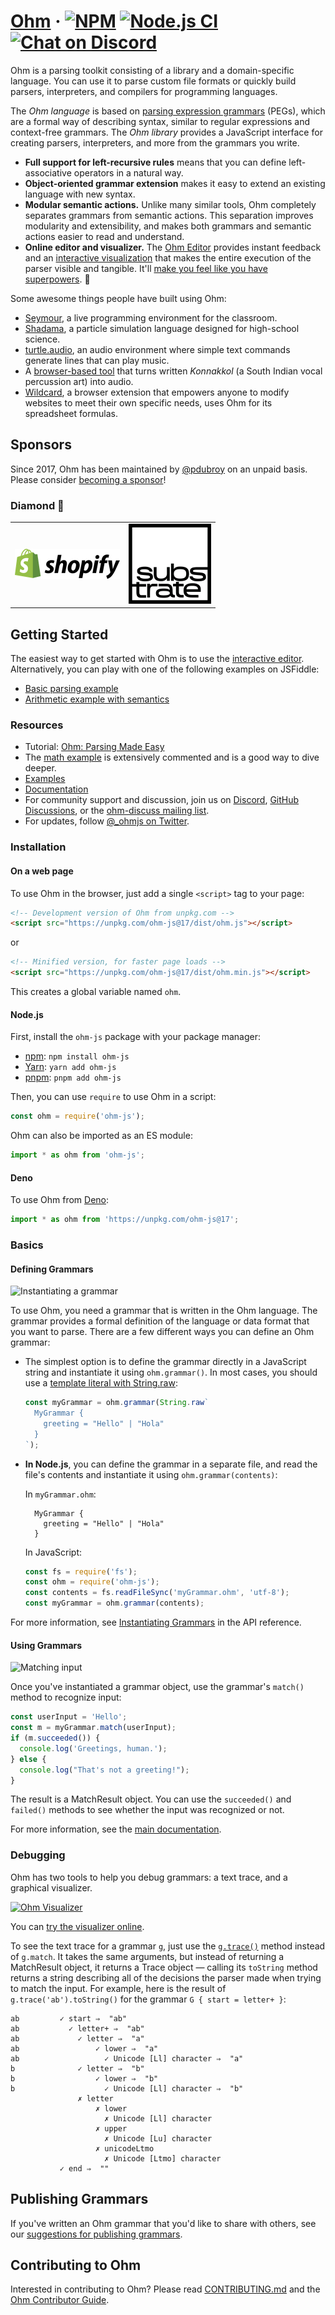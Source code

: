 # [Ohm](https://ohmjs.org/) &middot; [![NPM](https://img.shields.io/npm/v/ohm-js.svg)](https://www.npmjs.com/package/ohm-js) [![Node.js CI](https://github.com/ohmjs/ohm/actions/workflows/node.js.yml/badge.svg)](https://github.com/ohmjs/ohm/actions/workflows/node.js.yml) [![Chat on Discord](https://img.shields.io/badge/chat-on%20discord-7289da.svg?sanitize=true)](https://discord.gg/KwxY5gegRQ)

Ohm is a parsing toolkit consisting of a library and a domain-specific language. You can use it to parse custom file formats or quickly build parsers, interpreters, and compilers for programming languages.

The _Ohm language_ is based on [parsing expression grammars](http://en.wikipedia.org/wiki/Parsing_expression_grammar)
(PEGs), which are a formal way of describing syntax, similar to regular expressions and context-free
grammars. The _Ohm library_ provides a JavaScript interface for creating parsers, interpreters, and
more from the grammars you write.

- **Full support for left-recursive rules** means that you can define left-associative operators in a natural way.
- **Object-oriented grammar extension** makes it easy to extend an existing language with new syntax.
- **Modular semantic actions.** Unlike many similar tools, Ohm completely
  separates grammars from semantic actions. This separation improves modularity and extensibility, and makes both grammars and semantic actions easier to read and understand.
- **Online editor and visualizer.** The [Ohm Editor](https://ohmjs.org/editor/) provides instant feedback and an [interactive visualization](https://dubroy.com/blog/visualizing-packrat-parsing/) that makes the entire execution of the parser visible and tangible. It'll [make you feel like you have superpowers](https://twitter.com/kylestetz/status/1349770893120172036). 💪

Some awesome things people have built using Ohm:

- [Seymour](https://harc.github.io/seymour-live2017/), a live programming environment for the classroom.
- [Shadama](https://tinlizzie.org/~ohshima/shadama2/live2017/), a particle simulation language designed for high-school science.
- [turtle.audio](http://turtle.audio/), an audio environment where simple text commands generate lines that can play music.
- A [browser-based tool](https://www.arthurcarabott.com/konnakkol/) that turns written _Konnakkol_ (a South Indian vocal percussion art) into audio.
- [Wildcard](https://www.geoffreylitt.com/wildcard/), a browser extension that empowers anyone to modify websites to meet their own specific needs, uses Ohm for its spreadsheet formulas.

## Sponsors

Since 2017, Ohm has been maintained by [@pdubroy](https://github.com/pdubroy) on an unpaid basis. Please consider [becoming a sponsor](http://github.com/sponsors/pdubroy/)!

### Diamond 💎

<table>
  <tr>
    <td><a href="https://shopify.com"><img alt="Shopify" src="./doc/images/shopify-logo.png" height="48"></a></td>
    <td><a href="https://projectsubstrate.org"><img alt="Project Substrate" src="./doc/images/substrate-logo.png" height="128"></a></td>
  </tr>
</table>

## Getting Started

The easiest way to get started with Ohm is to use the [interactive editor](https://ohmjs.org/editor/). Alternatively, you can play with one of the following examples on JSFiddle:

- [Basic parsing example](https://jsfiddle.net/pdubroy/p3b1v2xb/)
- [Arithmetic example with semantics](https://jsfiddle.net/pdubroy/15k63qae/)

### Resources

- Tutorial: [Ohm: Parsing Made Easy](https://nextjournal.com/dubroy/ohm-parsing-made-easy)
- The [math example](https://github.com/ohmjs/ohm/tree/main/examples/math/index.html) is extensively commented and is a good way to dive deeper.
- [Examples](https://github.com/ohmjs/ohm/tree/main/examples/)
- [Documentation](doc/README.md)
- For community support and discussion, join us on [Discord](https://discord.gg/KwxY5gegRQ), [GitHub Discussions](https://github.com/ohmjs/ohm/discussions), or the [ohm-discuss mailing list](https://groups.google.com/u/0/g/ohm-discuss).
- For updates, follow [@\_ohmjs on Twitter](https://twitter.com/_ohmjs).

### Installation

#### On a web page

To use Ohm in the browser, just add a single `<script>` tag to your page:

```html
<!-- Development version of Ohm from unpkg.com -->
<script src="https://unpkg.com/ohm-js@17/dist/ohm.js"></script>
```

or

```html
<!-- Minified version, for faster page loads -->
<script src="https://unpkg.com/ohm-js@17/dist/ohm.min.js"></script>
```

This creates a global variable named `ohm`.

#### Node.js

First, install the `ohm-js` package with your package manager:

- [npm](http://npmjs.org): `npm install ohm-js`
- [Yarn](https://yarnpkg.com/): `yarn add ohm-js`
- [pnpm](https://pnpm.io/): `pnpm add ohm-js`

Then, you can use `require` to use Ohm in a script:

<!-- @markscript
  markscript.transformNextBlock(s => s.replace('const ', 'var '));
-->

```js
const ohm = require('ohm-js');
```

Ohm can also be imported as an ES module:

```js
import * as ohm from 'ohm-js';
```

#### Deno

To use Ohm from [Deno](https://deno.land/):

```js
import * as ohm from 'https://unpkg.com/ohm-js@17';
```

### Basics

#### Defining Grammars

![Instantiating a grammar](https://ohmjs.org/img/docs/instantiating-grammars.png)

To use Ohm, you need a grammar that is written in the Ohm language. The grammar provides a formal
definition of the language or data format that you want to parse. There are a few different ways
you can define an Ohm grammar:

- The simplest option is to define the grammar directly in a JavaScript string and instantiate it
  using `ohm.grammar()`. In most cases, you should use a [template literal with String.raw](https://developer.mozilla.org/en-US/docs/Web/JavaScript/Reference/Global_Objects/String/raw):

  ```js
  const myGrammar = ohm.grammar(String.raw`
    MyGrammar {
      greeting = "Hello" | "Hola"
    }
  `);
  ```

- **In Node.js**, you can define the grammar in a separate file, and read the file's contents and instantiate it using `ohm.grammar(contents)`:

  In `myGrammar.ohm`:

        MyGrammar {
          greeting = "Hello" | "Hola"
        }

  In JavaScript:

  ```js
  const fs = require('fs');
  const ohm = require('ohm-js');
  const contents = fs.readFileSync('myGrammar.ohm', 'utf-8');
  const myGrammar = ohm.grammar(contents);
  ```

For more information, see [Instantiating Grammars](doc/api-reference.md#instantiating-grammars) in the API reference.

#### Using Grammars

![Matching input](https://ohmjs.org/img/docs/matching.png)

<!-- @markscript
  // The duplication here is required because Markscript only executes top-level code blocks.
  // TODO: Consider fixing this in Markscript.
  const myGrammar = ohm.grammar('MyGrammar { greeting = "Hello" | "Hola" }');
-->

Once you've instantiated a grammar object, use the grammar's `match()` method to recognize input:

```js
const userInput = 'Hello';
const m = myGrammar.match(userInput);
if (m.succeeded()) {
  console.log('Greetings, human.');
} else {
  console.log("That's not a greeting!");
}
```

The result is a MatchResult object. You can use the `succeeded()` and `failed()` methods to see whether the input was recognized or not.

For more information, see the [main documentation](doc/README.md).

### Debugging

Ohm has two tools to help you debug grammars: a text trace, and a graphical visualizer.

[![Ohm Visualizer](https://ohmjs.org/img/docs/visualizer-small.png)](https://ohmjs.org/editor)

You can [try the visualizer online](https://ohmjs.org/editor).

To see the text trace for a grammar `g`, just use the [`g.trace()`](doc/api-reference.md#trace)
method instead of `g.match`. It takes the same arguments, but instead of returning a MatchResult
object, it returns a Trace object — calling its `toString` method returns a string describing
all of the decisions the parser made when trying to match the input. For example, here is the
result of `g.trace('ab').toString()` for the grammar `G { start = letter+ }`:

<!-- @markscript
  markscript.transformNextBlock(function(code) {
    const trace = ohm.grammar('G { start = letter+ }').trace('ab');
    assert.equal(trace.toString().trim(), code.trim());
  });
-->

```
ab         ✓ start ⇒  "ab"
ab           ✓ letter+ ⇒  "ab"
ab             ✓ letter ⇒  "a"
ab                 ✓ lower ⇒  "a"
ab                   ✓ Unicode [Ll] character ⇒  "a"
b              ✓ letter ⇒  "b"
b                  ✓ lower ⇒  "b"
b                    ✓ Unicode [Ll] character ⇒  "b"
               ✗ letter
                   ✗ lower
                     ✗ Unicode [Ll] character
                   ✗ upper
                     ✗ Unicode [Lu] character
                   ✗ unicodeLtmo
                     ✗ Unicode [Ltmo] character
           ✓ end ⇒  ""
```

## Publishing Grammars

If you've written an Ohm grammar that you'd like to share with others, see
our [suggestions for publishing grammars](./doc/publishing-grammars.md).

## Contributing to Ohm

Interested in contributing to Ohm? Please read [CONTRIBUTING.md](./CONTRIBUTING.md)
and the [Ohm Contributor Guide](doc/contributing.md).
